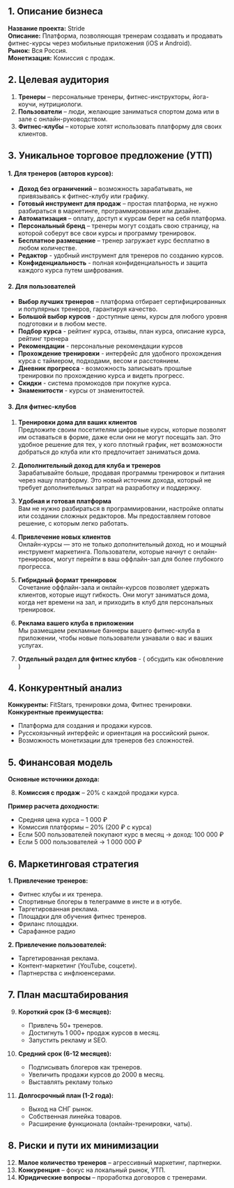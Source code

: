 ## **1. Описание бизнеса**

**Название проекта:** Stride  
**Описание:** Платформа, позволяющая тренерам создавать и продавать фитнес-курсы через мобильные приложения (iOS и Android).  
**Рынок:** Вся Россия.  
**Монетизация:** Комиссия с продаж.
## **2. Целевая аудитория**

1. **Тренеры** – персональные тренеры, фитнес-инструкторы, йога-коучи, нутрициологи.
2. **Пользователи** – люди, желающие заниматься спортом дома или в зале с онлайн-руководством.
3. **Фитнес-клубы** – которые хотят использовать платформу для своих клиентов.

## **3. Уникальное торговое предложение (УТП)**

#### 1. Для тренеров (авторов курсов):

- **Доход без ограничений** – возможность зарабатывать, не привязываясь к фитнес-клубу или графику.
- **Готовый инструмент для продаж** – простая платформа, не нужно разбираться в маркетинге, программировании или дизайне.
- **Автоматизация** – оплату, доступ к курсам берет на себя платформа.
- **Персональный бренд** – тренеры могут создать свою страницу, на которой соберут все свои курсы и программу тренировок.
- **Бесплатное размещение** – тренер загружает курс бесплатно в любом количестве.
- **Редактор** - удобный инструмент для тренеров по созданию курсов.
- **Конфиденциальность** - полная конфиденциальность и защита каждого курса путем шифрования.

#### 2. Для пользователей

- **Выбор лучших тренеров** – платформа отбирает сертифицированных и популярных тренеров, гарантируя качество.
- **Большой выбор курсов** - доступные цены, курсы для любого уровня подготовки и в любом месте.
- **Подбор курса** - рейтинг курса, отзывы, план курса, описание курса, рейтинг тренера
- **Рекомендации** - персональные рекомендации курсов
- **Прохождение тренировки** - интерфейс для удобного прохождения курса с таймером, подходами, весом и расстоянием.
- **Дневник прогресса** - возможность записывать прошлые тренировки по прохождению курса и видеть прогресс.
- **Скидки** - система промокодов при покупке курса.
- **Знаменитости** - курсы от знаменитостей.

#### 3. Для фитнес-клубов

1. **Тренировки дома для ваших клиентов**  
    Предложите своим посетителям цифровые курсы, которые позволят им оставаться в форме, даже если они не могут посещать зал. Это удобное решение для тех, у кого плотный график, нет возможности добраться до клуба или кто предпочитает заниматься дома.
    
2. **Дополнительный доход для клуба и тренеров**  
    Зарабатывайте больше, продавая программы тренировок и питания через нашу платформу. Это новый источник дохода, который не требует дополнительных затрат на разработку и поддержку.
    
3. **Удобная и готовая платформа**  
    Вам не нужно разбираться в программировании, настройке оплаты или создании сложных редакторов. Мы предоставляем готовое решение, с которым легко работать.
    
4. **Привлечение новых клиентов**  
    Онлайн-курсы — это не только дополнительный доход, но и мощный инструмент маркетинга. Пользователи, которые начнут с онлайн-тренировок, могут перейти в ваш оффлайн-зал для более глубокого прогресса.
    
5. **Гибридный формат тренировок**  
    Сочетание оффлайн-зала и онлайн-курсов позволяет удержать клиентов, которые ищут гибкость. Они могут заниматься дома, когда нет времени на зал, и приходить в клуб для персональных тренировок.
    
6. **Реклама вашего клуба в приложении**  
    Мы размещаем рекламные баннеры вашего фитнес-клуба в приложении, чтобы новые пользователи узнавали о вас и ваших услугах.
    
7. **Отдельный раздел для фитнес клубов** - ( обсудить как обновление )


## **4. Конкурентный анализ**

**Конкуренты:**  FitStars, тренировки дома, Фитнес тренировки.  
**Конкурентные преимущества:**

- Платформа для создания и продажи курсов.
- Русскоязычный интерфейс и ориентация на российский рынок.
- Возможность монетизации для тренеров без сложностей.

## **5. Финансовая модель**

**Основные источники дохода:**

8. **Комиссия с продаж** – 20% с каждой продажи курса.

**Пример расчета доходности:**

- Средняя цена курса – 1 000 ₽
- Комиссия платформы – 20% (200 ₽ с курса)
- Если 500 пользователей покупают курс в месяц → доход: 100 000 ₽
- Если 5 000 пользователей → 1 000 000 ₽

## **6. Маркетинговая стратегия**

**1. Привлечение тренеров:**

- Фитнес клубы и их тренера.
- Спортивные блогеры в телеграмме в инсте и в ютубе.
- Таргетированная реклама.
- Площадки для обучения фитнес тренеров.
- Фриланс площадки.
- Сарафанное радио

**2. Привлечение пользователей:**

- Таргетированная реклама.
- Контент-маркетинг (YouTube, соцсети).
- Партнерства с инфлюенсерами.

## **7. План масштабирования**

9. **Короткий срок (3-6 месяцев):**
    
    - Привлечь 50+ тренеров.
    - Достигнуть 1 000+ продаж курсов в месяц.
    - Запустить рекламу и SEO.
10. **Средний срок (6-12 месяцев):**
    
    - Подписывать блогеров как тренеров.
    - Увеличить продажи курсов до 2000 в месяц.
    - Выставлять рекламу только 
11. **Долгосрочный план (1-2 года):**
    
    - Выход на СНГ рынок.
    - Собственная линейка товаров.
    - Расширение функционала (онлайн-тренировки, чаты).

## **8. Риски и пути их минимизации**

12. **Малое количество тренеров** – агрессивный маркетинг, партнерки.
13. **Конкуренция** – фокус на локальный рынок, УТП.
14. **Юридические вопросы** – проработка договоров с тренерами.


